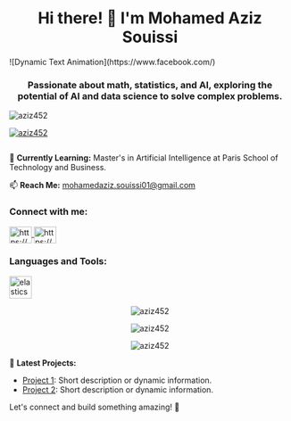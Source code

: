 <h1 align="center">Hi there! 👋 I'm Mohamed Aziz Souissi</h1>
![Dynamic Text Animation](https://www.facebook.com/)

<h3 align="center">Passionate about math, statistics, and AI, exploring the potential of AI and data science to solve complex problems.</h3>

<p align="left"> <img src="https://komarev.com/ghpvc/?username=aziz452&label=Profile%20views&color=0e75b6&style=flat" alt="aziz452" /> </p>

<p align="left"> <a href="https://github.com/ryo-ma/github-profile-trophy"><img src="https://github-profile-trophy.vercel.app/?username=aziz452" alt="aziz452" /></a> </p>

<p align="left"> <a href="https://twitter.com/" target="blank"><img src="https://img.shields.io/twitter/follow/?logo=twitter&style=for-the-badge" alt="" /></a> </p>

🌱 **Currently Learning:** Master's in Artificial Intelligence at Paris School of Technology and Business.

📫 **Reach Me:** [mohamedaziz.souissi01@gmail.com](mailto:mohamedaziz.souissi01@gmail.com)

<h3 align="left">Connect with me:</h3>
<p align="left">
  <a href="https://linkedin.com/in/mohamedaziz-souissi/" target="blank">
    <img align="center" src="https://raw.githubusercontent.com/rahuldkjain/github-profile-readme-generator/master/src/images/icons/Social/linked-in-alt.svg" alt="https://www.linkedin.com/in/mohamedaziz-souissi/" height="30" width="40" />
  </a>
  <a href="https://github.com/aziz452" target="blank">
    <img align="center" src="https://raw.githubusercontent.com/rahuldkjain/github-profile-readme-generator/master/src/images/icons/Social/github.svg" alt="https://github.com/aziz452" height="30" width="40" />
  </a>
</p>

<h3 align="left">Languages and Tools:</h3>
<p align="left"> 
  <img src="https://www.vectorlogo.zone/logos/elastic/elastic-icon.svg" alt="elasticsearch" width="40" height="40"/>
  <!-- Add or remove tools based on your preferences -->
  <!-- Example: <img src="icon_url" alt="tool_name" width="40" height="40"/> -->
</p>

<p align="center">
  <img src="https://github-readme-stats.vercel.app/api/top-langs?username=aziz452&show_icons=true&locale=en&layout=compact" alt="aziz452" />
</p>

<p align="center">
  <img src="https://github-readme-stats.vercel.app/api?username=aziz452&show_icons=true&locale=en" alt="aziz452" />
</p>

<p align="center">
  <img src="https://github-readme-streak-stats.herokuapp.com/?user=aziz452&" alt="aziz452" />
</p>

🚀 **Latest Projects:**
- [Project 1](project1_link): Short description or dynamic information.
- [Project 2](project2_link): Short description or dynamic information.

Let's connect and build something amazing! 🚀
